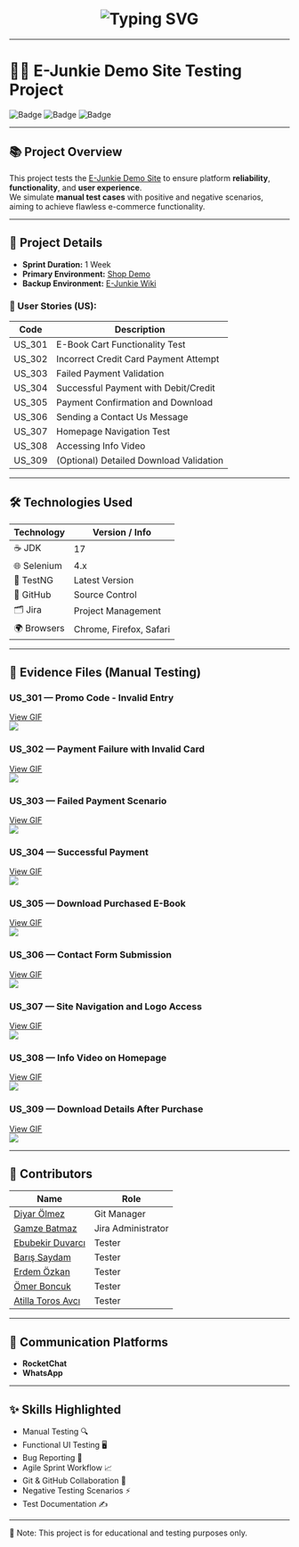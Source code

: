 <h1 align="center">
  <img src="https://readme-typing-svg.herokuapp.com?font=Fira+Code&size=30&duration=3000&pause=1000&color=F7941D&center=true&vCenter=true&width=600&lines=🚀+E-Junkie+Testing+Project;🧪+Manual+%26+Automation+Testing;📚+UI+%26+Functional+Test+Cases" alt="Typing SVG" />
</h1>

---

# 👩‍💻 E-Junkie Demo Site Testing Project

![Badge](https://img.shields.io/badge/Project-Testing-blue) ![Badge](https://img.shields.io/badge/Sprint-1%20Week-green) ![Badge](https://img.shields.io/badge/Status-Completed-brightgreen)  

---

## 📚 Project Overview

This project tests the [E-Junkie Demo Site](https://shopdemo.e-junkie.com/) to ensure platform **reliability**, **functionality**, and **user experience**.  
We simulate **manual test cases** with positive and negative scenarios, aiming to achieve flawless e-commerce functionality.

---

## 🚀 Project Details

- **Sprint Duration:** 1 Week  
- **Primary Environment:** [Shop Demo](https://shopdemo.e-junkie.com/)  
- **Backup Environment:** [E-Junkie Wiki](https://e-junkie.com/wiki/demo/)

### 🧩 User Stories (US):

| Code  | Description                           |
|-------|---------------------------------------|
| US_301 | E-Book Cart Functionality Test         |
| US_302 | Incorrect Credit Card Payment Attempt |
| US_303 | Failed Payment Validation             |
| US_304 | Successful Payment with Debit/Credit  |
| US_305 | Payment Confirmation and Download     |
| US_306 | Sending a Contact Us Message          |
| US_307 | Homepage Navigation Test              |
| US_308 | Accessing Info Video                  |
| US_309 | (Optional) Detailed Download Validation |

---

## 🛠️ Technologies Used

| Technology    | Version / Info            |
|-------------- |---------------------------|
| ☕ JDK       | 17                        |
| 🌐 Selenium  | 4.x                       |
| 🧪 TestNG    | Latest Version            |
| 📂 GitHub    | Source Control            |
| 🗂️ Jira      | Project Management        |
| 🌍 Browsers  | Chrome, Firefox, Safari   |

---

## 📁 Evidence Files (Manual Testing)

### US_301 — Promo Code - Invalid Entry  
[View GIF](docs/US301_PromoCodeNegative.gif)  
![](docs/US301_PromoCodeNegative.gif)

### US_302 — Payment Failure with Invalid Card  
[View GIF](docs/US302_PayNegative.gif)  
![](docs/US302_PayNegative.gif)

### US_303 — Failed Payment Scenario  
[View GIF](docs/US303_PayNegative.gif)  
![](docs/US303_PayNegative.gif)

### US_304 — Successful Payment  
[View GIF](docs/US304_Pay.gif)  
![](docs/US304_Pay.gif)

### US_305 — Download Purchased E-Book  
[View GIF](docs/US305_Download.gif)  
![](docs/US305_Download.gif)

### US_306 — Contact Form Submission  
[View GIF](docs/US306_ContactUs.gif)  
![](docs/US306_ContactUs.gif)

### US_307 — Site Navigation and Logo Access  
[View GIF](docs/US307_Logo.gif)  
![](docs/US307_Logo.gif)

### US_308 — Info Video on Homepage  
[View GIF](docs/US308_Youtube.gif)  
![](docs/US308_Youtube.gif)

### US_309 — Download Details After Purchase  
[View GIF](docs/US309_DownloadDetails.gif)  
![](docs/US309_DownloadDetails.gif)





---


## 📌 Contributors

| Name                                                       | Role               |
|------------------------------------------------------------|--------------------|
| [Diyar Ölmez](https://github.com/diyarolmez)               | Git Manager        |
| [Gamze Batmaz](https://github.com/GAMZE3845)               | Jira Administrator |
| [Ebubekir Duvarcı](https://github.com/Ebubekir2025)        | Tester             |
| [Barış Saydam](https://github.com/BarisSaydam)             | Tester             |
| [Erdem Özkan](https://github.com/ErdemOzkann)              | Tester             |
| [Ömer Boncuk](https://github.com/palanque92)               | Tester             |
| [Atilla Toros Avcı](https://github.com/AtillaTorosAvci)    | Tester             |



---

## 💬 Communication Platforms

- **RocketChat**
- **WhatsApp**


---

## ✨ Skills Highlighted

- Manual Testing 🔍  
- Functional UI Testing 🖥️  
- Bug Reporting 🐞  
- Agile Sprint Workflow 📈  
- Git & GitHub Collaboration 🔧  
- Negative Testing Scenarios ⚡  
- Test Documentation ✍️

---

📌 Note: This project is for educational and testing purposes only.
